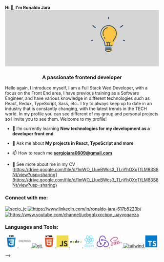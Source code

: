 **Hi 👋, I'm Ronaldo Jara**
![Hi, I'm Ronaldo](https://github.com/sergio-jc/sergio-jc/blob/main/assets/hi.gif)
<h3 align="center">A passionate frontend developer</h3>
<p>Hello again, I introduce myself, I am a Full Stack Wed Developer, with a focus on the Front End area, I have previous training as a Software Engineer, and have various knowledge in different technologies such as React, Redux, TypeScript, Sass, etc.. I try to always keep up to date in an industry that is constantly changing, with the latest trends in the TECH world. In my profile you can see different of my group and personal projects so I invite you to see them. Welcome to my profile!</p>


- 🌱 I’m currently learning **New technologies for my development as a developer front end**

- 💬 Ask me about **My projects in React, TypeScript and more**

- 📫 How to reach me **sergiojara0609@gmail.com**

- 📄 See more about me in my CV [https://drive.google.com/file/d/1mWO_LIueBWcs3_TLnYhOXgTfLM83S8Nt/view?usp=sharing](https://drive.google.com/file/d/1mWO_LIueBWcs3_TLnYhOXgTfLM83S8Nt/view?usp=sharing)

<h3 align="left">Connect with me:</h3>
<p align="left">
<a href="https://twitter.com/secio_jc" target="blank"><img align="center" src="https://raw.githubusercontent.com/rahuldkjain/github-profile-readme-generator/master/src/images/icons/Social/twitter.svg" alt="secio_jc" height="30" width="40" /></a>
<a href="https://linkedin.com/in/https://www.linkedin.com/in/ronaldo-jara-617b5223b/" target="blank"><img align="center" src="https://raw.githubusercontent.com/rahuldkjain/github-profile-readme-generator/master/src/images/icons/Social/linked-in-alt.svg" alt="https://www.linkedin.com/in/ronaldo-jara-617b5223b/" height="30" width="40" /></a>
<a href="https://www.youtube.com/c/https://www.youtube.com/channel/ucbgqlxxccbpq_uayvoqaeza" target="blank"><img align="center" src="https://raw.githubusercontent.com/rahuldkjain/github-profile-readme-generator/master/src/images/icons/Social/youtube.svg" alt="https://www.youtube.com/channel/ucbgqlxxccbpq_uayvoqaeza" height="30" width="40" /></a>
</p>

<h3 align="left">Languages and Tools:</h3>
<p align="left"> <a href="https://www.w3schools.com/css/" target="_blank" rel="noreferrer"> <img src="https://raw.githubusercontent.com/devicons/devicon/master/icons/css3/css3-original-wordmark.svg" alt="css3" width="40" height="40"/> </a> <a href="https://expressjs.com" target="_blank" rel="noreferrer"> <img src="https://raw.githubusercontent.com/devicons/devicon/master/icons/express/express-original-wordmark.svg" alt="express" width="40" height="40"/> </a> <a href="https://git-scm.com/" target="_blank" rel="noreferrer"> <img src="https://www.vectorlogo.zone/logos/git-scm/git-scm-icon.svg" alt="git" width="40" height="40"/> </a> <a href="https://www.w3.org/html/" target="_blank" rel="noreferrer"> <img src="https://raw.githubusercontent.com/devicons/devicon/master/icons/html5/html5-original-wordmark.svg" alt="html5" width="40" height="40"/> </a> <a href="https://developer.mozilla.org/en-US/docs/Web/JavaScript" target="_blank" rel="noreferrer"> <img src="https://raw.githubusercontent.com/devicons/devicon/master/icons/javascript/javascript-original.svg" alt="javascript" width="40" height="40"/> </a> <a href="https://nodejs.org" target="_blank" rel="noreferrer"> <img src="https://raw.githubusercontent.com/devicons/devicon/master/icons/nodejs/nodejs-original-wordmark.svg" alt="nodejs" width="40" height="40"/> </a> <a href="https://reactjs.org/" target="_blank" rel="noreferrer"> <img src="https://raw.githubusercontent.com/devicons/devicon/master/icons/react/react-original-wordmark.svg" alt="react" width="40" height="40"/> </a> <a href="https://redux.js.org" target="_blank" rel="noreferrer"> <img src="https://raw.githubusercontent.com/devicons/devicon/master/icons/redux/redux-original.svg" alt="redux" width="40" height="40"/> </a> <a href="https://sass-lang.com" target="_blank" rel="noreferrer"> <img src="https://raw.githubusercontent.com/devicons/devicon/master/icons/sass/sass-original.svg" alt="sass" width="40" height="40"/> </a> <a href="https://tailwindcss.com/" target="_blank" rel="noreferrer"> <img src="https://www.vectorlogo.zone/logos/tailwindcss/tailwindcss-icon.svg" alt="tailwind" width="40" height="40"/> </a> <a href="https://www.typescriptlang.org/" target="_blank" rel="noreferrer"> <img src="https://raw.githubusercontent.com/devicons/devicon/master/icons/typescript/typescript-original.svg" alt="typescript" width="40" height="40"/> </a> </p>

<!--
**sergio-jc/sergio-jc** is a ✨ _special_ ✨ repository because its `README.md` (this file) appears on your GitHub profile.
- 🔭 I’m currently working on [My personal proyects](############)
Here are some ideas to get you started:
- 👨‍💻 All of my projects are available at [#############](#############) ------------------->


-->
